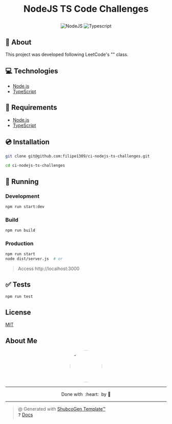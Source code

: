 
# <p align="center">NodeJS TS Code Challenges</p>

<p align="center">
    <img src="https://img.shields.io/badge/Code-NodeJS-informational?style=flat-square&logo=node.js&color=339933" alt="NodeJS" />
    <img src="https://img.shields.io/badge/Code-TypeScript-informational?style=flat-square&logo=typescript&color=3178C6" alt="Typescript" />
</p>

## 💬 About

This project was developed following LeetCode's "[]()" class.

## :computer: Technologies

- [Node.js](https://nodejs.org/en/)
- [TypeScript](https://www.typescriptlang.org/)

## :scroll: Requirements

- [Node.js](https://nodejs.org/en/)
- [TypeScript](https://www.typescriptlang.org/)

## :cd: Installation

```sh
git clone git@github.com:filipe1309/ci-nodejs-ts-challenges.git
```

```sh
cd ci-nodejs-ts-challenges
```

## :runner: Running

### Development
```sh
npm run start:dev
```

### Build
```sh
npm run build
```

### Production
```sh
npm run start
node dist/server.js  # or
```

> Access http://localhost:3000

## :white_check_mark: Tests

```sh
npm run test
```

<!-- 
## Contributing

Pull requests are welcome. For major changes, please open an issue first to discuss what you would like to change.

Please make sure to update tests as appropriate. -->

## License

[MIT](https://choosealicense.com/licenses/mit/)

## About Me

<p align="center">
    <a style="font-weight: bold" href="https://github.com/filipe1309/">
    <img style="border-radius:50%" width="100px; "src="https://github.com/filipe1309.png"/>
    </a>
</p>

---

<p align="center">
    Done with&nbsp;&nbsp;:heart:&nbsp;&nbsp;by <a style="font-weight: bold" href="https://github.com/filipe1309/"></a> 🖖
</p>

---

> @ Generated with [ShubcoGen Template™](https://github.com/filipe1309/shubcogen-template)   
> ❓ [Docs](./.shub/README.md)
